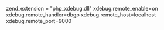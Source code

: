zend_extension = "php_xdebug.dll"
xdebug.remote_enable=on
xdebug.remote_handler=dbgp
xdebug.remote_host=localhost
xdebug.remote_port=9000
